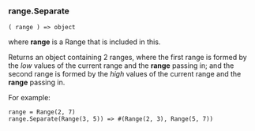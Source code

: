 ### range.Separate

``` suneido
( range ) => object
```

where **range** is a Range that is included in this.

Returns an object containing 2 ranges, where the first range is formed by the *low* values of the current range and the **range** passing in; and the second range is formed by the *high* values of the current range and the **range** passing in.

For example:

``` suneido
range = Range(2, 7)
range.Separate(Range(3, 5)) => #(Range(2, 3), Range(5, 7))
```